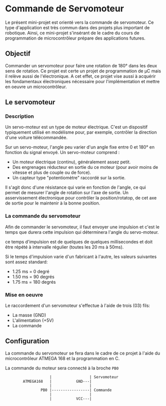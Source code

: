 # Commande de Servomoteur

Le présent mini-projet est orienté vers la commande de servomoteur. Ce type 
d'application est très commun dans des projets plus important de robotique.
Ainsi, ce mini-projet s'insérant de le cadre du cours de programmation de 
microcontrôleur prépare des applications futures.

## Objectif

Commander un servomoteur pour faire une rotation de 180° dans les deux sens de 
rotation.
Ce projet est certe un projet de programmation de µC mais il relève aussi de 
l'électronique. A cet effet, ce projet vise aussi à acquérir les fondamentaux 
électroniques nécessaire pour l'implémentation et mettre en oeuvre un 
microcontrôleur.

## Le servomoteur

### Description

Un servo-moteur est un type de moteur électrique. C'est un dispositif 
typiquement utilisé en modélisme pour, par exemple, contrôler la direction 
d'une voiture télécommandée.

Sur un servo-moteur, l'angle peu varier d'un angle fixe entre 0 et 180° 
en fonction du signal envoyé.  Un servo-moteur comprend :

- Un moteur électrique (continu), généralement assez petit.
- Des engrenages réducteur en sortie du ce moteur (pour avoir moins de vitesse 
et plus de couple ou de force).
- Un capteur type "potentiomètre" raccordé sur la sortie.

Il s'agit donc d'une résistance qui varie en fonction de l'angle, ce qui 
permet de mesurer l'angle de rotation sur l'axe de sortie.
Un asservissement électronique pour contrôler la position/rotatop, de cet axe 
de sortie pour le maintenir à la bonne position.

### La commande du servomoteur

Afin de commander le servomoteur, il faut envoyer une impulsion et c'est le 
temps que durera cette impulsion qui déterminera l'angle du servo-moteur.

ce temps d'impulsion est de quelques de quelques millisecondes et doit être 
répété à intervalle régulier (toutes les 20 ms à 50ms).

Si le temps d'impulsion varie d'un fabricant  à l'autre, les valeurs suivantes 
sont assez standard:

- 1.25 ms = 0 degré
- 1.50 ms = 90 degrés
- 1.75 ms = 180 degrés

### Mise en oeuvre

Le raccordement d'un servomoteur s'effectue à l'aide de trois (03) fils:

- La masse (GND)
- L'alimentation (+5V)
- La commande

## Configuration

La commande du servomoteur se fera dans le cadre de ce projet à l'aide du 
microcontrôleur ATMEGA 168 et la programmation en C.

La commande du moteur sera connecté à la broche `PB0`

						|				  |	Servomoteur
			ATMEGA168	|			GND---|
						|				  |
					PB0	|-----------------| Commande 
						|				  |
						|			VCC---|

